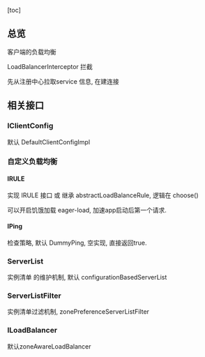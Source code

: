 [toc]

## 总览

客户端的负载均衡



LoadBalancerInterceptor 拦截

先从注册中心拉取service 信息, 在建连接



## 相关接口

### IClientConfig

默认 DefaultClientConfigImpl

### 自定义负载均衡

#### IRULE

实现 IRULE 接口 或 继承 abstractLoadBalanceRule, 逻辑在 choose()

可以开启饥饿加载 eager-load, 加速app启动后第一个请求.

#### IPing

检查策略, 默认 DummyPing, 空实现, 直接返回true.

### ServerList

实例清单 的维护机制, 默认 configurationBasedServerList

### ServerListFilter

实例清单过滤机制, zonePreferenceServerListFilter

### ILoadBalancer

默认zoneAwareLoadBalancer

